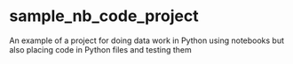 # sample_nb_code_project
An example of a project for doing data work in Python using notebooks but also placing code in Python files and testing them
